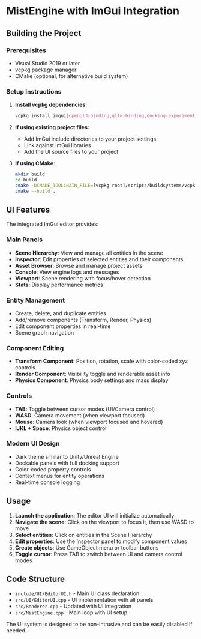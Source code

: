 # MistEngine with ImGui Integration

## Building the Project

### Prerequisites
- Visual Studio 2019 or later
- vcpkg package manager
- CMake (optional, for alternative build system)

### Setup Instructions

1. **Install vcpkg dependencies:**
   ```bash
   vcpkg install imgui[opengl3-binding,glfw-binding,docking-experimental]:x64-windows
   ```

2. **If using existing project files:**
   - Add ImGui include directories to your project settings
   - Link against ImGui libraries
   - Add the UI source files to your project

3. **If using CMake:**
   ```bash
   mkdir build
   cd build
   cmake -DCMAKE_TOOLCHAIN_FILE=[vcpkg root]/scripts/buildsystems/vcpkg.cmake ..
   cmake --build .
   ```

## UI Features

The integrated ImGui editor provides:

### Main Panels
- **Scene Hierarchy**: View and manage all entities in the scene
- **Inspector**: Edit properties of selected entities and their components
- **Asset Browser**: Browse and manage project assets
- **Console**: View engine logs and messages
- **Viewport**: Scene rendering with focus/hover detection
- **Stats**: Display performance metrics

### Entity Management
- Create, delete, and duplicate entities
- Add/remove components (Transform, Render, Physics)
- Edit component properties in real-time
- Scene graph navigation

### Component Editing
- **Transform Component**: Position, rotation, scale with color-coded xyz controls
- **Render Component**: Visibility toggle and renderable asset info
- **Physics Component**: Physics body settings and mass display

### Controls
- **TAB**: Toggle between cursor modes (UI/Camera control)
- **WASD**: Camera movement (when viewport focused)
- **Mouse**: Camera look (when viewport focused and hovered)
- **IJKL + Space**: Physics object control

### Modern UI Design
- Dark theme similar to Unity/Unreal Engine
- Dockable panels with full docking support
- Color-coded property controls
- Context menus for entity operations
- Real-time console logging

## Usage

1. **Launch the application**: The editor UI will initialize automatically
2. **Navigate the scene**: Click on the viewport to focus it, then use WASD to move
3. **Select entities**: Click on entities in the Scene Hierarchy
4. **Edit properties**: Use the Inspector panel to modify component values
5. **Create objects**: Use GameObject menu or toolbar buttons
6. **Toggle cursor**: Press TAB to switch between UI and camera control modes

## Code Structure

- `include/UI/EditorUI.h` - Main UI class declaration
- `src/UI/EditorUI.cpp` - UI implementation with all panels
- `src/Renderer.cpp` - Updated with UI integration
- `src/MistEngine.cpp` - Main loop with UI setup

The UI system is designed to be non-intrusive and can be easily disabled if needed.